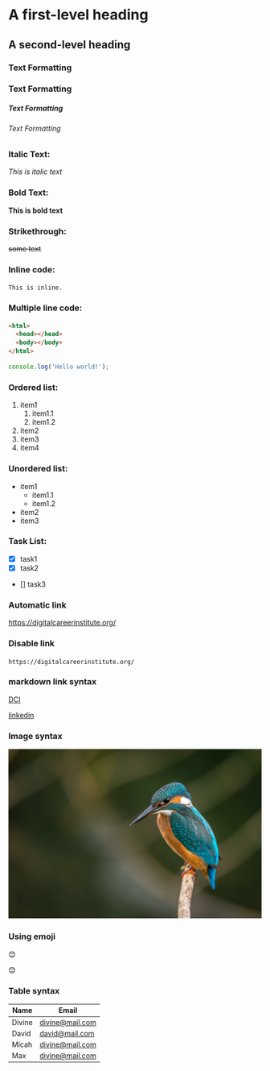 <!--Markdown tutorial  -->

# A first-level heading

## A second-level heading

### Text Formatting
### Text Formatting
##### Text Formatting
###### Text Formatting


### Italic Text:

_This is italic text_

### Bold Text:

**This is bold text**

### Strikethrough:

~~some text~~

### Inline code:

`This is inline.`

### Multiple line code:

```html
<html>
  <head></head>
  <body></body>
</html>
```

```javascript
console.log('Hello world!');
```

### Ordered list:

1. item1
   1. item1.1
   2. item1.2
2. item2
3. item3
4. item4

### Unordered list:

- item1
  - item1.1
  - item1.2
- item2
- item3

### Task List:

- [x] task1
- [x] task2
- [] task3

### Automatic link

https://digitalcareerinstitute.org/

### Disable link

`https://digitalcareerinstitute.org/`

### markdown link syntax

[DCI](https://digitalcareerinstitute.org/)

[linkedin][linkedin]

[something]: https://digitalcareerinstitute.org/
[linkedin]: https://www.linkedin.com/

### Image syntax

![bird](./images/img1.jpg)

### Using emoji

:blush:

😊

### Table syntax

| Name   | Email           |
| ------ | --------------- |
| Divine | divine@mail.com |
| David | david@mail.com |
| Micah | divine@mail.com |
| Max | divine@mail.com |